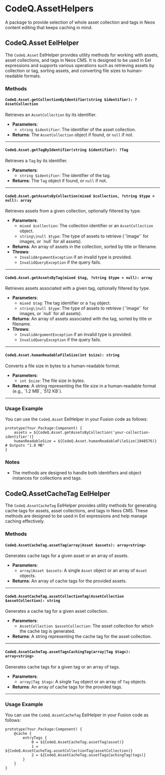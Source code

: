 # CodeQ.AssetHelpers
A package to provide selection of whole asset collection and tags in Neos content editing that keeps caching in mind.

## CodeQ.Asset EelHelper

The `CodeQ.Asset` EelHelper provides utility methods for working with assets, asset collections, and tags in Neos CMS. It is designed to be used in Eel expressions and supports various operations such as retrieving assets by collection or tag, sorting assets, and converting file sizes to human-readable formats.

### Methods

#### `CodeQ.Asset.getCollectionByIdentifier(string $identifier): ?AssetCollection`
Retrieves an `AssetCollection` by its identifier.

- **Parameters**:
  - `string $identifier`: The identifier of the asset collection.
- **Returns**: The `AssetCollection` object if found, or `null` if not.

---

#### `CodeQ.Asset.getTagByIdentifier(string $identifier): ?Tag`
Retrieves a `Tag` by its identifier.

- **Parameters**:
  - `string $identifier`: The identifier of the tag.
- **Returns**: The `Tag` object if found, or `null` if not.

---

#### `CodeQ.Asset.getAssetsByCollection(mixed $collection, ?string $type = null): array`
Retrieves assets from a given collection, optionally filtered by type.

- **Parameters**:
  - `mixed $collection`: The collection identifier or an `AssetCollection` object.
  - `string\|null $type`: The type of assets to retrieve (\`'image'\` for images, or \`null\` for all assets).
- **Returns**: An array of assets in the collection, sorted by title or filename.
- **Throws**:
  - `InvalidArgumentException` if an invalid type is provided.
  - `InvalidQueryException` if the query fails.

---

#### `CodeQ.Asset.getAssetsByTag(mixed $tag, ?string $type = null): array`
Retrieves assets associated with a given tag, optionally filtered by type.

- **Parameters**:
  - `mixed $tag`: The tag identifier or a `Tag` object.
  - `string\|null $type`: The type of assets to retrieve (\`'image'\` for images, or \`null\` for all assets).
- **Returns**: An array of assets associated with the tag, sorted by title or filename.
- **Throws**:
  - `InvalidArgumentException` if an invalid type is provided.
  - `InvalidQueryException` if the query fails.

---

#### `CodeQ.Asset.humanReadableFileSize(int $size): string`
Converts a file size in bytes to a human-readable format.

- **Parameters**:
  - `int $size`: The file size in bytes.
- **Returns**: A string representing the file size in a human-readable format (e.g., \`1.2 MB\`, \`512 KB\`).

---

### Usage Example

You can use the `CodeQ.Asset` EelHelper in your Fusion code as follows:

```fusion
prototype(Your.Package:Component) {
    assets = ${CodeQ.Asset.getAssetsByCollection('your-collection-identifier')}
    humanReadableSize = ${CodeQ.Asset.humanReadableFileSize(1048576)} # Outputs "1.0 MB"
}
```

### Notes
- The methods are designed to handle both identifiers and object instances for collections and tags.

## CodeQ.AssetCacheTag EelHelper

The `CodeQ.AssetCacheTag` EelHelper provides utility methods for generating cache tags for assets, asset collections, and tags in Neos CMS. These methods are designed to be used in Eel expressions and help manage caching effectively.

### Methods

#### `CodeQ.AssetCacheTag.assetTag(array|Asset $assets): array<string>`
Generates cache tags for a given asset or an array of assets.

- **Parameters**:
  - `array|Asset $assets`: A single `Asset` object or an array of `Asset` objects.
- **Returns**: An array of cache tags for the provided assets.

---

#### `CodeQ.AssetCacheTag.assetCollectionTag(AssetCollection $assetCollection): string`
Generates a cache tag for a given asset collection.

- **Parameters**:
  - `AssetCollection $assetCollection`: The asset collection for which the cache tag is generated.
- **Returns**: A string representing the cache tag for the asset collection.

---

#### `CodeQ.AssetCacheTag.assetTagsCachingTag(array|Tag $tags): array<string>`
Generates cache tags for a given tag or an array of tags.

- **Parameters**:
  - `array|Tag $tags`: A single `Tag` object or an array of `Tag` objects.
- **Returns**: An array of cache tags for the provided tags.

---

### Usage Example

You can use the `CodeQ.AssetCacheTag` EelHelper in your Fusion code as follows:

```fusion
prototype(Your.Package:Component) {
    @cache {
        entryTags {
            0 = ${CodeQ.AssetCacheTag.assetTag(asset)}
            1 = ${CodeQ.AssetCacheTag.assetCollectionTag(assetCollection)}
            2 = ${CodeQ.AssetCacheTag.assetTagsCachingTag(tags)}
        }
    }
}
